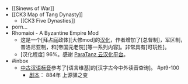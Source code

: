 - [[Sinews of War]]
- [[CK3 Map of Tang Dynasty]]
    - [[CK3 Five Dynasties]]
- porn...
- Rhomaioi - A Byzantine Empire Mod
    - 这是一个[拜占庭政体][大修mod]的[汉化](https://bbs.52pcgame.net/forum.php?mod=viewthread&tid=347033)，作者增加了[总督制]，军区制， 普洛尼亚制，和[帝国元老院][等一系列内容]。非常具有[可玩性]。
    - [汉化程度] 96%。感谢 [ParaTanz 云汉化平台](((vy42gM-f0)))。
- #inbox
    - [中古汉语标音](https://steamcommunity.com/sharedfiles/filedetails/?id=2389456906&searchtext=miller)参考了[语言维基]的[汉字古今中外读音查询]。 #pt9-100
        - [剧本](https://steamcommunity.com/sharedfiles/filedetails/?id=2447249644)：
884年 上源驿之变
